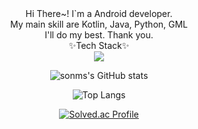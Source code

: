 <div align="center">
Hi There~!
I`m a Android developer.
<br>
My main skill are Kotlin, Java, Python, GML
<br>
I'll do my best. Thank you.
<br>
✨Tech Stack✨
<br>
<img src="https://img.shields.io/badge/Kotlin-blueviolet?style=plastic&logo=Kotlin&logoColor=7F52FF"/>

![sonms's GitHub stats](https://github-readme-stats.vercel.app/api?username=sonms&show_icons=true&theme=dark)

![Top Langs](https://github-readme-stats.vercel.app/api/top-langs/?username=sonms&layout=compact&theme=tokyonight)

[![Solved.ac Profile](http://mazassumnida.wtf/api/generate_badge?boj=gs7373)](https://solved.ac/gs7373)
</div>
